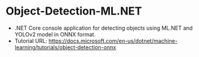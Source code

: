 # Object-Detection-ML.NET
* .NET Core console application for detecting objects using ML.NET and YOLOv2 model in ONNX format.
* Tutorial URL: https://docs.microsoft.com/en-us/dotnet/machine-learning/tutorials/object-detection-onnx
